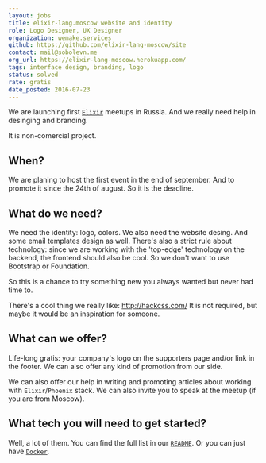 ```yaml
---
layout: jobs
title: elixir-lang.moscow website and identity
role: Logo Designer, UX Designer
organization: wemake.services
github: https://github.com/elixir-lang-moscow/site
contact: mail@sobolevn.me
org_url: https://elixir-lang-moscow.herokuapp.com/
tags: interface design, branding, logo
status: solved
rate: gratis
date_posted: 2016-07-23
---
```


We are launching first [`Elixir`](http://elixir-lang.org/) meetups in Russia.
And we really need help in desinging and branding.

It is non-comercial project.

## When?

We are planing to host the first event in the end of september. And to promote it since the 24th of august. So it is the deadline.

## What do we need?

We need the identity: logo, colors. We also need the website desing. And some email templates design as well.
There's also a strict rule about technology: since we are working with the 'top-edge' technology on the backend, the frontend should also be cool.
So we don't want to use Bootstrap or Foundation.

So this is a chance to try something new you always wanted but never had time to.

There's a cool thing we really like: http://hackcss.com/
It is not required, but maybe it would be an inspiration for someone.

## What can we offer?

Life-long gratis: your company's logo on the supporters page and/or link in the footer.
We can also offer any kind of promotion from our side.

We can also offer our help in writing and promoting articles about working with `Elixir`/`Phoenix` stack.
We can also invite you to speak at the meetup (if you are from Moscow).

## What tech you will need to get started?

Well, a lot of them. You can find the full list in our [`README`](https://github.com/elixir-lang-moscow/site#requirements).
Or you can just have [`Docker`](https://github.com/elixir-lang-moscow/site#docker).
